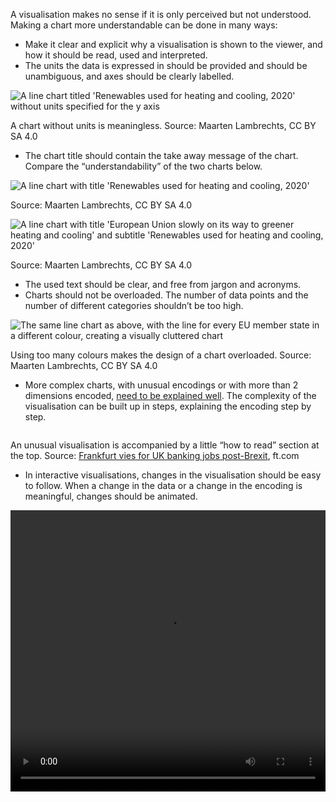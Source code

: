 A visualisation makes no sense if it is only perceived but not understood. Making a chart more understandable can be done in many ways:

- Make it clear and explicit why a visualisation is shown to the viewer, and how it should be read, used and interpreted.
- The units the data is expressed in should be provided and should be unambiguous, and axes should be clearly labelled.

![A line chart titled 'Renewables used for heating and cooling, 2020' without units specified for the y axis](Accessibility%20and%20data%20visualisation%207101c5b263ca49408232c0775b9223a3/no-units2x.png)

A chart without units is meaningless. Source: Maarten Lambrechts, CC BY SA 4.0

- The chart title should contain the take away message of the chart. Compare the “understandability” of the two charts below.

![A line chart with title 'Renewables used for heating and cooling, 2020'](Making%20data%20visualisations%20understandable%20648d0f70b68446a19ed8c94e7ef74fc2/chart-title-generic2x.png)

Source: Maarten Lambrechts, CC BY SA 4.0

![A line chart with title 'European Union slowly on its way to greener heating and cooling' and subtitle 'Renewables used for heating and cooling, 2020'](Making%20data%20visualisations%20understandable%20648d0f70b68446a19ed8c94e7ef74fc2/chart-title2x.png)

Source: Maarten Lambrechts, CC BY SA 4.0

- The used text should be clear, and free from jargon and acronyms.
- Charts should not be overloaded. The number of data points and the number of different categories shouldn’t be too high.

![The same line chart as above, with the line for every EU member state in a different colour, creating a visually cluttered chart](Accessibility%20and%20data%20visualisation%207101c5b263ca49408232c0775b9223a3/overloaded2x.png)

Using too many colours makes the design of a chart overloaded. Source: Maarten Lambrechts, CC BY SA 4.0

- More complex charts, with unusual encodings or with more than 2 dimensions encoded, <span class='internal-link'>[need to be explained well](how-to-introduce-less-common-chart-types)</span>. The complexity of the visualisation can be built up in steps, explaining the encoding step by step.

<p class='center'>
<img src='Accessibility%20and%20data%20visualisation%207101c5b263ca49408232c0775b9223a3/preteaching-ft.png' alt='' class='max-600' />
</p>

An unusual visualisation is accompanied by a little “how to read” section at the top. Source: [Frankfurt vies for UK banking jobs post-Brexit](https://www.ft.com/content/3f3ce35e-8c9b-11e6-8aa5-f79f5696c731), ft.com

- In interactive visualisations, changes in the visualisation should be easy to follow. When a change in the data or a change in the encoding is meaningful, changes should be animated.

<video src='Accessibility%20and%20data%20visualisation%207101c5b263ca49408232c0775b9223a3/animation-798x.mov' width='100%' height='450px' controls/>

_The transition from a map representation of EU regions to a dot plot is animated to help the user understand. Source: Why Budapest, Warsaw, and Lithuania split themselves in two, [pudding.cool](https://pudding.cool/2019/04/eu-regions/)_

- When there is uncertainty in the data, this should be clearly presented visually and explained in text. See <span class='internal-link'>[Visualising uncertainty](tag/visualising-uncertainty)</span>

See <span class='internal-link'>[Making data visualisations understandable](tag/making-data-visualisations-understandable)</span> for more explanations and examples regarding understandable data visualisations.